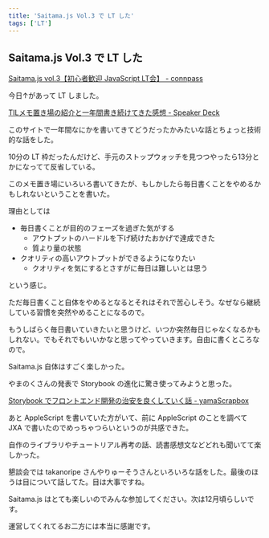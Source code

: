 ```yaml
---
title: 'Saitama.js Vol.3 で LT した'
tags: ['LT']
---
```


## Saitama.js Vol.3 で LT した

[Saitama\.js vol\.3【初心者歓迎 JavaScript LT会】 \- connpass](https://saitamajs.connpass.com/event/238897/)

今日↑があって LT しました。

[TILメモ置き場の紹介と一年間書き続けてきた感想 \- Speaker Deck](https://speakerdeck.com/tagucch/tilmemozhi-kichang-noshao-jie-to-nian-jian-shu-kisok-ketekitagan-xiang)

このサイトで一年間なにかを書いてきてどうだったかみたいな話とちょっと技術的な話をした。

10分の LT 枠だったんだけど、手元のストップウォッチを見つつやったら13分とかになってて反省している。

このメモ置き場にいろいろ書いてきたが、もしかしたら毎日書くことをやめるかもしれないということを書いた。

理由としては

- 毎日書くことが目的のフェーズを過ぎた気がする
  - アウトプットのハードルを下げ続けたおかげで達成できた
  - 質より量の状態
- クオリティの高いアウトプットができるようになりたい
  - クオリティを気にするとさすがに毎日は難しいとは思う

という感じ。

ただ毎日書くこと自体をやめるとなるとそれはそれで苦心しそう。なぜなら継続している習慣を突然やめることになるので。

もうしばらく毎日書いていきたいと思うけど、いつか突然毎日じゃなくなるかもしれない。でもそれでもいいかなと思ってやっていきます。自由に書くところなので。

Saitama.js 自体はすごく楽しかった。

やまのくさんの発表で Storybook の進化に驚き使ってみようと思った。

[Storybook でフロントエンド開発の治安を良くしていく話 \- yamaScrapbox](https://scrapbox.io/yamanoku/Storybook_%E3%81%A7%E3%83%95%E3%83%AD%E3%83%B3%E3%83%88%E3%82%A8%E3%83%B3%E3%83%89%E9%96%8B%E7%99%BA%E3%81%AE%E6%B2%BB%E5%AE%89%E3%82%92%E8%89%AF%E3%81%8F%E3%81%97%E3%81%A6%E3%81%84%E3%81%8F%E8%A9%B1)

あと AppleScript を書いていた方がいて、前に AppleScript のことを調べて JXA で書いたのでめっちゃつらいというのが共感できた。

自作のライブラリやチュートリアル再考の話、読書感想文などどれも聞いてて楽しかった。

懇談会では takanoripe さんやりゅーそうさんといろいろな話をした。最後のほうは目について話してた。目は大事ですね。

Saitama.js はとても楽しいのでみんな参加してください。次は12月頃らしいです。

運営してくれてるお二方には本当に感謝です。
